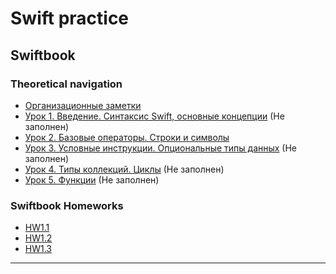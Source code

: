 # Swift practice

## Swiftbook

### Theoretical navigation

- [Организационные заметки](Notes/Swiftbook/org_notes.md)
- [Урок 1. Введение. Синтаксис Swift, основные концепции](Notes/Swiftbook/Swift/1.md) (Не заполнен)
- [Урок 2. Базовые операторы. Строки и символы](Notes/Swiftbook/Swift/2.md)
- [Урок 3. Условные инструкции. Опциональные типы данных](Notes/Swiftbook/Swift/3.md) (Не заполнен)
- [Урок 4. Типы коллекций. Циклы](Notes/Swiftbook/Swift/4.md) (Не заполнен)
- [Урок 5. Функции](Notes/Swiftbook/Swift/5.md) (Не заполнен)

### Swiftbook Homeworks

- [HW1.1](Homeworks_swiftbook/Part1_Swift/Lesson_1.2/HW1.1.playground/Pages)
- [HW1.2](Homeworks_swiftbook/Part1_Swift/Lesson_1.3/HW1.2.playground/Contents.swift)
- [HW1.3](Homeworks_swiftbook/Part1_Swift/Lesson_1.4/HW1.3.playground/Pages)


---